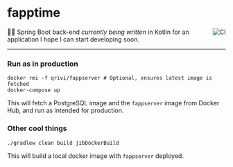 # fapptime
<a href="https://github.com/Qrivi/fappserver/actions"><img alt="CI" align="right" src="https://github.com/Qrivi/fappserver/workflows/CI/badge.svg?branch=develop"></a>

👷‍♂️ Spring Boot back-end _currently being written_ in Kotlin for an application I hope I can start developing soon.

---

### Run as in production
```shell script
docker rmi -f qrivi/fappserver # Optional, ensures latest image is fetched
docker-compose up
```
This will fetch a PostgreSQL image and the `fappserver` image from Docker Hub, and run as intended for production.

### Other cool things
```shell script
./gradlew clean build jibDockerBuild
```
This will build a local docker image with `fappserver` deployed.
